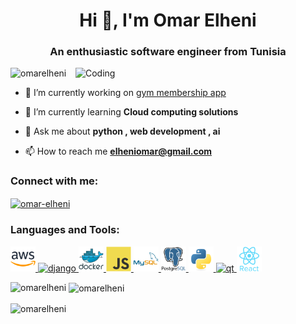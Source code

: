 <h1 align="center">Hi 👋, I'm Omar Elheni</h1> 
<h3 align="center">An enthusiastic software engineer from Tunisia</h3>

<img align="right" alt="Coding" width="400" src="https://www.synacktiv.com/sites/default/files/2020-02/Reverse-Engeneering.gif">

<p align="left"> <img src="https://komarev.com/ghpvc/?username=omarelheni&label=Profile%20views&color=0e75b6&style=flat" alt="omarelheni" /> </p>

- 🔭 I’m currently working on [gym membership app](https://github.com/Omarelheni/gym-membership)

- 🌱 I’m currently learning **Cloud computing solutions**

- 💬 Ask me about **python , web development , ai**

- 📫 How to reach me **elheniomar@gmail.com**

<h3 align="left">Connect with me:</h3>
<p align="left">
<a href="https://linkedin.com/in/omar-elheni" target="blank"><img align="center" src="https://raw.githubusercontent.com/rahuldkjain/github-profile-readme-generator/master/src/images/icons/Social/linked-in-alt.svg" alt="omar-elheni" height="30" width="40" /></a>
</p>

<h3 align="left">Languages and Tools:</h3>
<p align="left"> <a href="https://aws.amazon.com" target="_blank" rel="noreferrer"> <img src="https://raw.githubusercontent.com/devicons/devicon/master/icons/amazonwebservices/amazonwebservices-original-wordmark.svg" alt="aws" width="40" height="40"/> </a> <a href="https://www.djangoproject.com/" target="_blank" rel="noreferrer"> <img src="https://cdn.worldvectorlogo.com/logos/django.svg" alt="django" width="40" height="40"/> </a> <a href="https://www.docker.com/" target="_blank" rel="noreferrer"> <img src="https://raw.githubusercontent.com/devicons/devicon/master/icons/docker/docker-original-wordmark.svg" alt="docker" width="40" height="40"/> </a> <a href="https://developer.mozilla.org/en-US/docs/Web/JavaScript" target="_blank" rel="noreferrer"> <img src="https://raw.githubusercontent.com/devicons/devicon/master/icons/javascript/javascript-original.svg" alt="javascript" width="40" height="40"/> </a> <a href="https://www.mysql.com/" target="_blank" rel="noreferrer"> <img src="https://raw.githubusercontent.com/devicons/devicon/master/icons/mysql/mysql-original-wordmark.svg" alt="mysql" width="40" height="40"/> </a> <a href="https://www.postgresql.org" target="_blank" rel="noreferrer"> <img src="https://raw.githubusercontent.com/devicons/devicon/master/icons/postgresql/postgresql-original-wordmark.svg" alt="postgresql" width="40" height="40"/> </a> <a href="https://www.python.org" target="_blank" rel="noreferrer"> <img src="https://raw.githubusercontent.com/devicons/devicon/master/icons/python/python-original.svg" alt="python" width="40" height="40"/> </a> <a href="https://www.qt.io/" target="_blank" rel="noreferrer"> <img src="https://upload.wikimedia.org/wikipedia/commons/0/0b/Qt_logo_2016.svg" alt="qt" width="40" height="40"/> </a> <a href="https://reactjs.org/" target="_blank" rel="noreferrer"> <img src="https://raw.githubusercontent.com/devicons/devicon/master/icons/react/react-original-wordmark.svg" alt="react" width="40" height="40"/> </a> </p>

<p><img align="left" src="https://github-readme-stats.vercel.app/api/top-langs?username=omarelheni&show_icons=true&locale=en&layout=compact" alt="omarelheni" /></p>

<p>&nbsp;<img align="center" src="https://github-readme-stats.vercel.app/api?username=omarelheni&show_icons=true&locale=en" alt="omarelheni" /></p>

<p><img align="center" src="https://github-readme-streak-stats.herokuapp.com/?user=omarelheni&" alt="omarelheni" /></p>
